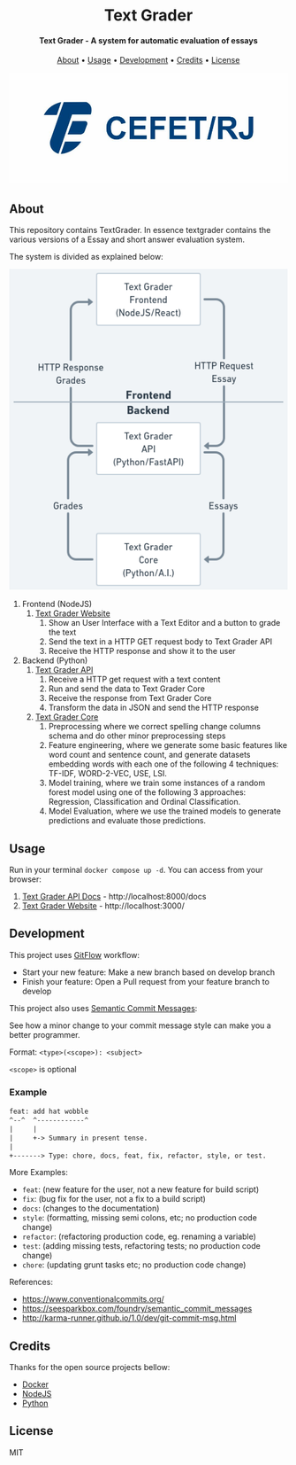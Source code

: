 <h1 align="center">
  Text Grader
</h1>

<h4 align="center">Text Grader - A system for automatic evaluation of essays</h4>

<p align="center">
  <a href="#about">About</a> •
  <a href="#usage">Usage</a> •
  <a href="#development">Development</a> •
  <a href="#credits">Credits</a> •
  <a href="#license">License</a>
</p>

![cefet-logo](cefet-logo.jpg)

## About

This repository contains TextGrader. In essence textgrader contains the various versions of a Essay and short answer evaluation system.

The system is divided as explained below:

![diagram.png](diagram.png)

1. Frontend (NodeJS)
   1. [Text Grader Website](/frontend)
      1. Show an User Interface with a Text Editor and a button to grade the text
      2. Send the text in a HTTP GET request body to Text Grader API
      3. Receive the HTTP response and show it to the user
2. Backend (Python)
   1. [Text Grader API](/backend/src/api.py)
      1. Receive a HTTP get request with a text content
      2. Run and send the data to Text Grader Core
      3. Receive the response from Text Grader Core
      4. Transform the data in JSON and send the HTTP response
   2. [Text Grader Core](/backend/src/dags)
      1. Preprocessing where we correct spelling change columns schema and do other minor preprocessing steps
      2. Feature engineering, where we generate some basic features like word count and sentence count, and generate datasets embedding words with each one of the following 4 techniques: TF-IDF, WORD-2-VEC, USE, LSI.
      3. Model training, where we train some instances of a random forest model using one of the following 3 approaches: Regression, Classification and Ordinal Classification.
      4. Model Evaluation, where we use the trained models to generate predictions and evaluate those predictions.

## Usage

Run in your terminal ``docker compose up -d``. You can access from your browser:

1. [Text Grader API Docs](http://localhost:8000/docs) - http://localhost:8000/docs
2. [Text Grader Website](http://localhost:3000/) - http://localhost:3000/

## Development

This project uses [GitFlow](http://danielkummer.github.io/git-flow-cheatsheet/) workflow:

- Start your new feature: Make a new branch based on develop branch
- Finish your feature: Open a Pull request from your feature branch to develop

This project also uses [Semantic Commit Messages](https://gist.github.com/joshbuchea/6f47e86d2510bce28f8e7f42ae84c716):

See how a minor change to your commit message style can make you a better programmer.

Format: `<type>(<scope>): <subject>`

`<scope>` is optional

### Example

```
feat: add hat wobble
^--^  ^------------^
|     |
|     +-> Summary in present tense.
|
+-------> Type: chore, docs, feat, fix, refactor, style, or test.
```

More Examples:

- `feat`: (new feature for the user, not a new feature for build script)
- `fix`: (bug fix for the user, not a fix to a build script)
- `docs`: (changes to the documentation)
- `style`: (formatting, missing semi colons, etc; no production code change)
- `refactor`: (refactoring production code, eg. renaming a variable)
- `test`: (adding missing tests, refactoring tests; no production code change)
- `chore`: (updating grunt tasks etc; no production code change)

References:

- https://www.conventionalcommits.org/
- https://seesparkbox.com/foundry/semantic_commit_messages
- http://karma-runner.github.io/1.0/dev/git-commit-msg.html

## Credits

Thanks for the open source projects bellow:

- [Docker](https://github.com/docker)
- [NodeJS](https://github.com/nodejs)
- [Python](https://github.com/python)

## License

MIT

